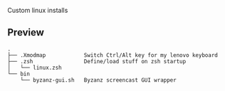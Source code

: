 Custom linux installs

## Preview

    .
    ├── .Xmodmap            Switch Ctrl/Alt key for my lenovo keyboard
    ├── .zsh                Define/load stuff on zsh startup
    │   └── linux.zsh       
    └── bin
        └── byzanz-gui.sh   Byzanz screencast GUI wrapper

